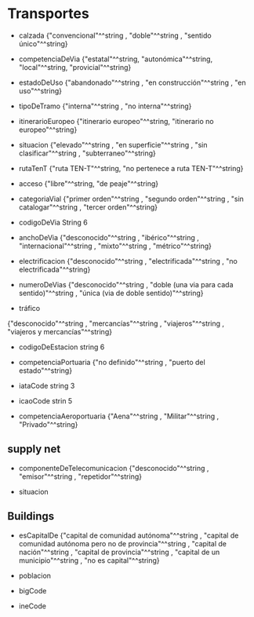 # Transportes

* calzada
{"convencional"^^string , "doble"^^string , "sentido único"^^string}

* competenciaDeVia
{"estatal"^^string, "autonómica"^^string, "local"^^string, "provicial"^^string}

* estadoDeUso
{"abandonado"^^string , "en construcción"^^string , "en uso"^^string}

* tipoDeTramo
{"interna"^^string , "no interna"^^string}

* itinerarioEuropeo
{"itinerario europeo"^^string, "itinerario no europeo"^^string}

* situacion
{"elevado"^^string , "en superficie"^^string , "sin clasificar"^^string , "subterraneo"^^string}

* rutaTenT
{"ruta TEN-T"^^string, "no pertenece a ruta TEN-T"^^string}

* acceso 
{"libre"^^string, "de peaje"^^string}


* categoriaVial
{"primer orden"^^string , "segundo orden"^^string , "sin catalogar"^^string , "tercer orden"^^string}


* codigoDeVia
String 6

* anchoDeVia
{"desconocido"^^string , "ibérico"^^string , "internacional"^^string , "mixto"^^string , "métrico"^^string}

* electrificacion 
{"desconocido"^^string , "electrificada"^^string , "no electrificada"^^string}

* numeroDeVias
{"desconocido"^^string , "doble (una via para cada sentido)"^^string , "única (via de doble sentido)"^^string}

* tráfico

{"desconocido"^^string , "mercancías"^^string , "viajeros"^^string , "viajeros y mercancías"^^string}



* codigoDeEstacion
string 6

* competenciaPortuaria
{"no definido"^^string , "puerto del estado"^^string}



* iataCode string 3
* icaoCode strin 5

* competenciaAeroportuaria
{"Aena"^^string , "Militar"^^string , "Privado"^^string}







## supply net

* componenteDeTelecomunicacion
{"desconocido"^^string , "emisor"^^string , "repetidor"^^string}

* situacion


## Buildings 

* esCapitalDe
{"capital de comunidad autónoma"^^string , "capital de comunidad autónoma pero no de provincia"^^string , "capital de nación"^^string , "capital de provincia"^^string , "capital de un municipio"^^string , "no es capital"^^string}


* poblacion

* bigCode


* ineCode

